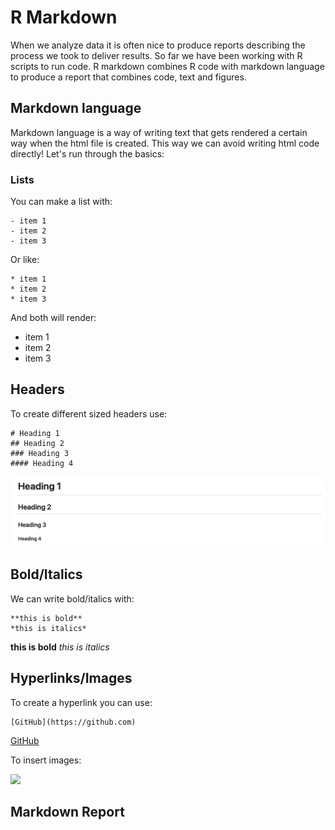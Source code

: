 # R Markdown

When we analyze data it is often nice to produce reports describing the process we took to deliver results. 
So far we have been working with R scripts to run code. R markdown combines R code with markdown language to produce a report that 
combines code, text and figures.

## Markdown language

Markdown language is a way of writing text that gets rendered a certain way when the html file is created. This way we can avoid writing html code directly!
Let's run through the basics:

### Lists

You can make a list with:

```
- item 1
- item 2
- item 3
```

Or like:

```
* item 1
* item 2
* item 3
```

And both will render:

- item 1
- item 2
- item 3

## Headers

To create different sized headers use:

```
# Heading 1
## Heading 2
### Heading 3
#### Heading 4
```

![](images/r-heading.png)

## Bold/Italics

We can write bold/italics with:

```
**this is bold**
*this is italics*
```

**this is bold**
*this is italics*

## Hyperlinks/Images

To create a hyperlink you can use:

```
[GitHub](https://github.com)
```

[GitHub](https://github.com)

To insert images:

![](https://cdn.cyberduck.io/img/cyberduck-icon-384.png)

## Markdown Report 
